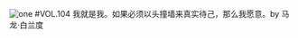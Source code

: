 ![one](http://image.wufazhuce.com/FnX57YxgqlsVHK60FIM5vB-jf_7S)
#VOL.104
我就是我。如果必须以头撞墙来真实待己，那么我愿意。by 马龙·白兰度